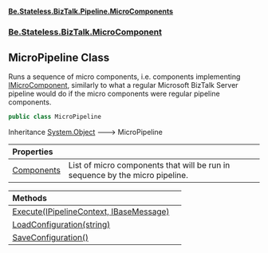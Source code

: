 #### [Be.Stateless.BizTalk.Pipeline.MicroComponents](README.md 'README')
### [Be.Stateless.BizTalk.MicroComponent](Be.Stateless.BizTalk.MicroComponent.md 'Be.Stateless.BizTalk.MicroComponent')

## MicroPipeline Class

Runs a sequence of micro components, i.e. components implementing [IMicroComponent](IMicroComponent.md 'Be.Stateless.BizTalk.MicroComponent.IMicroComponent'), similarly to what a
regular Microsoft BizTalk Server pipeline would do if the micro components were regular pipeline components.

```csharp
public class MicroPipeline
```

Inheritance [System.Object](https://docs.microsoft.com/en-us/dotnet/api/System.Object 'System.Object') &#129106; MicroPipeline

| Properties | |
| :--- | :--- |
| [Components](MicroPipeline.Components.md 'Be.Stateless.BizTalk.MicroComponent.MicroPipeline.Components') | List of micro components that will be run in sequence by the micro pipeline. |

| Methods | |
| :--- | :--- |
| [Execute(IPipelineContext, IBaseMessage)](MicroPipeline.Execute(IPipelineContext,IBaseMessage).md 'Be.Stateless.BizTalk.MicroComponent.MicroPipeline.Execute(Microsoft.BizTalk.Component.Interop.IPipelineContext, Microsoft.BizTalk.Message.Interop.IBaseMessage)') | |
| [LoadConfiguration(string)](MicroPipeline.LoadConfiguration(string).md 'Be.Stateless.BizTalk.MicroComponent.MicroPipeline.LoadConfiguration(string)') | |
| [SaveConfiguration()](MicroPipeline.SaveConfiguration().md 'Be.Stateless.BizTalk.MicroComponent.MicroPipeline.SaveConfiguration()') | |
